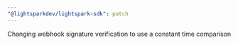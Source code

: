 ```yaml
---
"@lightsparkdev/lightspark-sdk": patch
---
```


Changing webhook signature verification to use a constant time comparison
